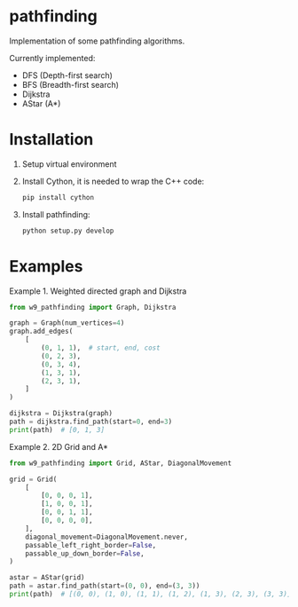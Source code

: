 # pathfinding

Implementation of some pathfinding algorithms.

Currently implemented:

- DFS (Depth-first search)
- BFS (Breadth-first search)
- Dijkstra
- AStar (A*)

# Installation

1. Setup virtual environment

2. Install Cython, it is needed to wrap the C++ code:

    ```bash
    pip install cython
    ```

3. Install pathfinding:

    ```bash
    python setup.py develop
    ```

# Examples

Example 1. Weighted directed graph and Dijkstra

```python
from w9_pathfinding import Graph, Dijkstra

graph = Graph(num_vertices=4)
graph.add_edges(
    [
        (0, 1, 1),  # start, end, cost
        (0, 2, 3),
        (0, 3, 4),
        (1, 3, 1),
        (2, 3, 1),
    ]
)

dijkstra = Dijkstra(graph)
path = dijkstra.find_path(start=0, end=3)
print(path)  # [0, 1, 3]
```

Example 2. 2D Grid and A*

```python
from w9_pathfinding import Grid, AStar, DiagonalMovement

grid = Grid(
    [
        [0, 0, 0, 1],
        [1, 0, 0, 1],
        [0, 0, 1, 1],
        [0, 0, 0, 0],
    ],
    diagonal_movement=DiagonalMovement.never,
    passable_left_right_border=False,
    passable_up_down_border=False,
)

astar = AStar(grid)
path = astar.find_path(start=(0, 0), end=(3, 3))
print(path)  # [(0, 0), (1, 0), (1, 1), (1, 2), (1, 3), (2, 3), (3, 3)]
```
